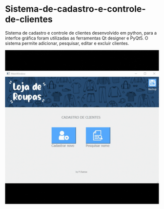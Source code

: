 # Sistema-de-cadastro-e-controle-de-clientes
Sistema de cadastro e controle de clientes desenvolvido em python, para a interfce gráfica foram utilizadas as ferramentas Qt designer e PyQt5. O sistema permite adicionar, pesquisar, editar e excluir clientes.

![Gif Sistema Cadastro](https://github.com/plinio29/Sistema-de-cadastro-e-controle-de-clientes/blob/main/Gif%20Sistema%20de%20Cadastro%20Cliente.gif)

